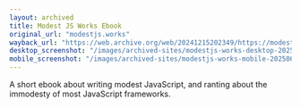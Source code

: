 ```yaml
---
layout: archived
title: Modest JS Works Ebook
original_url: "modestjs.works"
wayback_url: "https://web.archive.org/web/20241215202349/https://modestjs.works/"
desktop_screenshot: "/images/archived-sites/modestjs-works-desktop-20250623.png"
mobile_screenshot: "/images/archived-sites/modestjs-works-mobile-20250623.png"
---
```


A short ebook about writing modest JavaScript, and ranting about the immodesty of most JavaScript frameworks.

